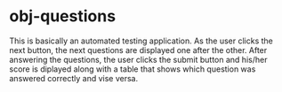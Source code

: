 # obj-questions

This is basically an automated testing application.
As the user clicks the next button, the next questions are displayed
one after the other.
After answering the questions, the user clicks the submit button and his/her
score is diplayed along with a table that shows which question was answered
correctly and vise versa.
